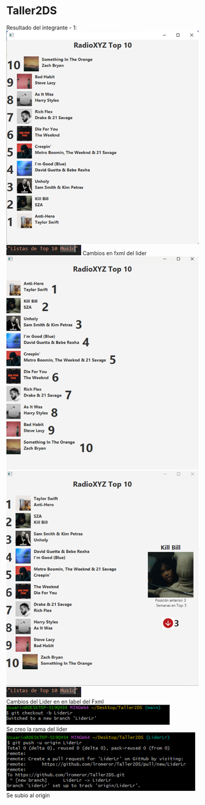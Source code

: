 # Taller2DS
Resultado del integrante - 1:
![alt text](<Resultados - Integrante 1.png>)
![alt text](image.png)
Cambios en fxml del lider
![alt text](Resultadointegrante3.png)
![alt text](<Resultado del integrante 2.png>)
![alt text](image.png)  
Cambios del Lider en en label del Fxml
![alt text](image-1.png)  
Se creo la rama del lider
![alt text](image-2.png)  
Se subio al origin